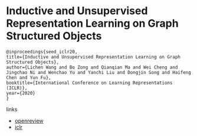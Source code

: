 # Inductive and Unsupervised Representation Learning on Graph Structured Objects

```
@inproceedings{seed_iclr20,
title={Inductive and Unsupervised Representation Learning on Graph Structured Objects},
author={Lichen Wang and Bo Zong and Qianqian Ma and Wei Cheng and Jingchao Ni and Wenchao Yu and Yanchi Liu and Dongjin Song and Haifeng Chen and Yun Fu},
booktitle={International Conference on Learning Representations (ICLR)},
year={2020}
}
```

links
- [openreview](https://openreview.net/forum?id=rkem91rtDB)
- [iclr](https://iclr.cc/virtual_2020/poster_rkem91rtDB.html)
